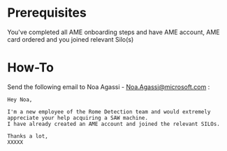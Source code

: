 # Prerequisites

You've completed all AME onboarding steps and have AME account, AME card ordered and you joined relevant Silo(s)

# How-To

Send the following email to Noa Agassi - Noa.Agassi@microsoft.com :

```
Hey Noa,

I'm a new employee of the Rome Detection team and would extremely appreciate your help acquiring a SAW machine.
I have already created an AME account and joined the relevant SILOs.

Thanks a lot,
XXXXX
```